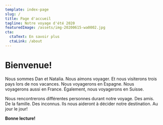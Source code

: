 ```yaml
---
template: index-page
slug: /
title: Page d'accueil
tagline: Notre voyage d'été 2020
featuredImage: /assets/img-20200615-wa0002.jpg
cta:
  ctaText: En savoir plus
  ctaLink: /about
---
```

# **Bienvenue!**

Nous sommes Dan et Natalia. Nous aimons voyager. Et nous visiterons trois pays lors de nos vacances. Nous voyagerons en Espagne. Nous voyagerons aussi en France. Également, nous voyagerons en Suisse.

Nous rencontrerons différentes personnes durant notre voyage. Des amis. De la famille. Des inconnus. Ils nous aideront à décider notre destination. Au jour le jour!

**Bonne lecture!**